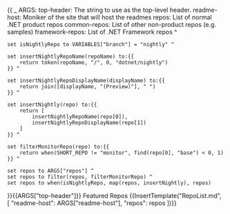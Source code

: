 {{
    _ ARGS:
      top-header: The string to use as the top-level header.
      readme-host: Moniker of the site that will host the readmes
      repos: List of normal .NET product repos
      common-repos: List of other non-product repos (e.g. samples)
      framework-repos: List of .NET Framework repos ^

    set isNightlyRepo to VARIABLES["branch"] = "nightly" ^

    set insertNightlyRepoName(repoName) to:{{
        return token(repoName, "/", 0, "dotnet/nightly")
    }} ^

    set insertNightlyRepoDisplayName(displayName) to:{{
        return join([displayName, "(Preview)"], " ")
    }} ^

    set insertNightly(repo) to:{{
        return [
            insertNightlyRepoName(repo[0]),
            insertNightlyRepoDisplayName(repo[1])
        ]
    }} ^

    set filterMonitorRepo(repo) to:{{
        return when(SHORT_REPO != "monitor", find(repo[0], "base") < 0, 1)
    }} ^

    set repos to ARGS["repos"] ^
    set repos to filter(repos, filterMonitorRepo) ^
    set repos to when(isNightlyRepo, map(repos, insertNightly), repos)

}}{{ARGS["top-header"]}} Featured Repos
{{InsertTemplate("RepoList.md", [ "readme-host": ARGS["readme-host"], "repos": repos ])}}